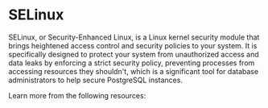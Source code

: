 # SELinux

SELinux, or Security-Enhanced Linux, is a Linux kernel security module that brings heightened access control and security policies to your system. It is specifically designed to protect your system from unauthorized access and data leaks by enforcing a strict security policy, preventing processes from accessing resources they shouldn't, which is a significant tool for database administrators to help secure PostgreSQL instances.

Learn more from the following resources:

